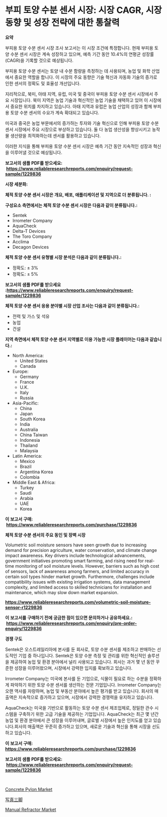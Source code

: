 <p><h1>부피 토양 수분 센서 시장: 시장 CAGR, 시장 동향 및 성장 전략에 대한 통찰력</h1></p><p><strong>요약</strong></p>
<p><p>부피용 토양 수분 센서 시장 조사 보고서는 이 시장 조건에 특정합니다. 현재 부피용 토양 수분 센서 시장은 계속 성장하고 있으며, 예측 기간 동안 10.4%의 연평균 성장률(CAGR)을 기록할 것으로 예상됩니다. </p><p>부피용 토양 수분 센서는 토양 내 수분 함량을 측정하는 데 사용되며, 농업 및 화학 산업에서 중요한 역할을 합니다. 이 시장의 주요 동향은 기술 혁신과 자동화 기술의 증가로 인한 센서의 정확도 및 효율성 개선입니다. </p><p>지리적으로, 북미, 아태 지역, 유럽, 미국 및 중국이 부피용 토양 수분 센서 시장에서 주요 시장입니다. 북미 지역은 농업 기술과 혁신적인 농업 기술을 채택하고 있어 이 시장에서 중요한 위치를 차지하고 있습니다. 아태 지역과 유럽은 농업 산업의 성장과 함께 부피용 토양 수분 센서의 수요가 계속 확대되고 있습니다. </p><p>미국과 중국은 농업 부문에서의 증가하는 투자와 기술 혁신으로 인해 부피용 토양 수분 센서 시장에서 주요 시장으로 부상하고 있습니다. 둘 다 농업 생산성을 향상시키고 농작물 생산량을 최적화하는데 센서를 활용하고 있습니다.</p><p>이러한 지식을 통해 부피용 토양 수분 센서 시장은 예측 기간 동안 지속적인 성장과 혁신을 이루어낼 것으로 예상됩니다.</p></p>
<p><strong>보고서의 샘플 PDF를 받으세요: &nbsp;<a href="https://www.reliableresearchreports.com/enquiry/request-sample/1229836">https://www.reliableresearchreports.com/enquiry/request-sample/1229836</a></strong></p>
<p><strong>시장 세분화:</strong></p>
<p><strong> 체적 토양 수분 센서 시장은 개요, 배포, 애플리케이션 및 지역으로 더 분류됩니다. :</strong></p>
<p><strong>구성요소 측면에서는 체적 토양 수분 센서 시장은 다음과 같이 분류됩니다.:</strong></p>
<p><ul><li>Sentek</li><li>Irrometer Company</li><li>AquaCheck</li><li>Delta-T Devices</li><li>The Toro Company</li><li>Acclima</li><li>Decagon Devices</li></ul></p>
<p><strong> 체적 토양 수분 센서 유형별 시장 분석은 다음과 같이 분류됩니다.:</strong></p>
<p><ul><li>정확도: ± 3%</li><li>정확도: ± 5%</li></ul></p>
<p><strong>보고서의 샘플 PDF를 받으세요 :<a href="https://www.reliableresearchreports.com/enquiry/request-sample/1229836">https://www.reliableresearchreports.com/enquiry/request-sample/1229836</a></strong></p>
<p><strong> 체적 토양 수분 센서 응용 분야별 시장 산업 조사는 다음과 같이 분류됩니다.:</strong></p>
<p><ul><li>전력 및 가스 및 석유</li><li>농업</li><li>건설</li></ul></p>
<p><strong>지역 측면에서 체적 토양 수분 센서 지역별로 이용 가능한 시장 플레이어는 다음과 같습니다.:</strong></p>
<p><ul>
    <li>
        North America:
        <ul>
            <li>United States</li>
            <li>Canada</li>
        </ul>
    </li>
    <li>
        Europe:
        <ul>
            <li>Germany</li>
            <li>France</li>
            <li>U.K.</li>
            <li>Italy</li>
            <li>Russia</li>
        </ul>
    </li>
    <li>
        Asia-Pacific:
        <ul>
            <li>China</li>
            <li>Japan</li>
            <li>South Korea</li>
            <li>India</li>
            <li>Australia</li>
            <li>China Taiwan</li>
            <li>Indonesia</li>
            <li>Thailand</li>
            <li>Malaysia</li>
        </ul>
    </li>
    <li>
        Latin America:
        <ul>
            <li>Mexico</li>
            <li>Brazil</li>
            <li>Argentina Korea</li>
            <li>Colombia</li>
        </ul>
    </li>
    <li>
        Middle East & Africa:
        <ul>
            <li>Turkey</li>
            <li>Saudi</li>
            <li>Arabia</li>
            <li>UAE</li>
            <li>Korea</li>
        </ul>
    </li>
    </ul></p>
<p><strong>이 보고서 구매: &nbsp;<a href="https://www.reliableresearchreports.com/purchase/1229836">https://www.reliableresearchreports.com/purchase/1229836</a></strong></p>
<p><strong>체적 토양 수분 센서의 주요 동인 및 장벽 시장</strong></p>
<p><p>Volumetric soil moisture sensors have seen growth due to increasing demand for precision agriculture, water conservation, and climate change impact awareness. Key drivers include technological advancements, government initiatives promoting smart farming, and rising need for real-time monitoring of soil moisture levels. However, barriers such as high cost of sensors, lack of awareness among farmers, and limited accuracy in certain soil types hinder market growth. Furthermore, challenges include compatibility issues with existing irrigation systems, data management complexity, and limited access to skilled technicians for installation and maintenance, which may slow down market expansion.</p></p>
<p><strong><a href="https://www.reliableresearchreports.com/volumetric-soil-moisture-sensor-r1229836">https://www.reliableresearchreports.com/volumetric-soil-moisture-sensor-r1229836</a></strong></p>
<p><strong>이 보고서를 구매하기 전에 궁금한 점이 있으면 문의하거나 공유하세요.: &nbsp;<a href="https://www.reliableresearchreports.com/enquiry/pre-order-enquiry/1229836">https://www.reliableresearchreports.com/enquiry/pre-order-enquiry/1229836</a></strong></p>
<p><strong>경쟁 구도</strong></p>
<p><p>Sentek은 오스트레일리아에 본사를 둔 회사로, 토양 수분 센서를 제조하고 판매하는 선도적인 기업 중 하나입니다. Sentek은 토양 수분 측정 및 관리를 위한 혁신적인 솔루션을 제공하여 농업 및 환경 분야에서 널리 사용되고 있습니다. 회사는 과거 몇 년 동안 꾸준한 성장을 이루어왔으며, 시장에서 강력한 입지를 확보하고 있습니다.</p><p>Irrometer Company는 미국에 본사를 둔 기업으로, 식물이 필요로 하는 수분을 정확하게 파악하기 위한 토양 수분 센서를 생산하는 전문 기업입니다. Irrometer Company는 오랜 역사를 자랑하며, 농업 및 부동산 분야에서 높은 평가를 받고 있습니다. 회사의 매출액은 지속적으로 증가하고 있으며, 시장에서 강력한 경쟁력을 유지하고 있습니다.</p><p>AquaCheck는 미국을 기반으로 활동하는 토양 수분 센서 제조업체로, 정밀한 관수 시스템을 구축하기 위한 고급 기술을 제공하는 기업입니다. AquaCheck는 최근 몇 년간 농업 및 환경 분야에서 큰 성장을 이루어내며, 글로벌 시장에서 높은 인지도를 얻고 있습니다.회사의 매출액은 꾸준히 증가하고 있으며, 새로운 기술과 혁신을 통해 시장을 선도하고 있습니다.</p></p>
<p><strong>이 보고서 구매: &nbsp; <a href="https://www.reliableresearchreports.com/purchase/1229836">https://www.reliableresearchreports.com/purchase/1229836</a></strong></p>
<p><strong>보고서의 샘플 PDF를 받으세요: &nbsp;<a href="https://www.reliableresearchreports.com/enquiry/request-sample/1229836">https://www.reliableresearchreports.com/enquiry/request-sample/1229836</a></strong><strong></strong></p>
<p>&nbsp;</p>
<p><p><a href="https://github.com/brenzgnarento/Market-Research-Report-List-2/blob/main/concrete-pylon-market.md">Concrete Pylon Market</a></p><p><a href="https://github.com/Sophiaard2003/Market-Research-Report-List-1/blob/main/110237932094.md">写真三脚</a></p><p><a href="https://github.com/jerrycopelandthomaswsqd8q/Market-Research-Report-List-2/blob/main/manual-refractor-market.md">Manual Refractor Market</a></p></p>